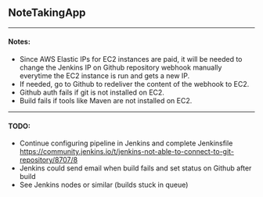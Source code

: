 ## NoteTakingApp

---

#### Notes:

- Since AWS Elastic IPs for EC2 instances are paid, it will be
needed to change the Jenkins IP on Github repository webhook manually
everytime the EC2 instance is run and gets a new IP.
- If needed, go to Github to redeliver the content of the webhook to EC2.
- Github auth fails if git is not installed on EC2.
- Build fails if tools like Maven are not installed on EC2.

---

#### TODO:

- Continue configuring pipeline in Jenkins and complete Jenkinsfile
  https://community.jenkins.io/t/jenkins-not-able-to-connect-to-git-repository/8707/8
- Jenkins could send email when build fails and set status on Github after build
- See Jenkins nodes or similar (builds stuck in queue)
